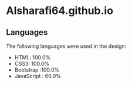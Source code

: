 # Alsharafi64.github.io

## Languages

The following languages were used in the design:

- HTML: 100.0%
- CSS3: 100.0%
- Bootstrap :100.0%
- JavaScript : 60.0%
